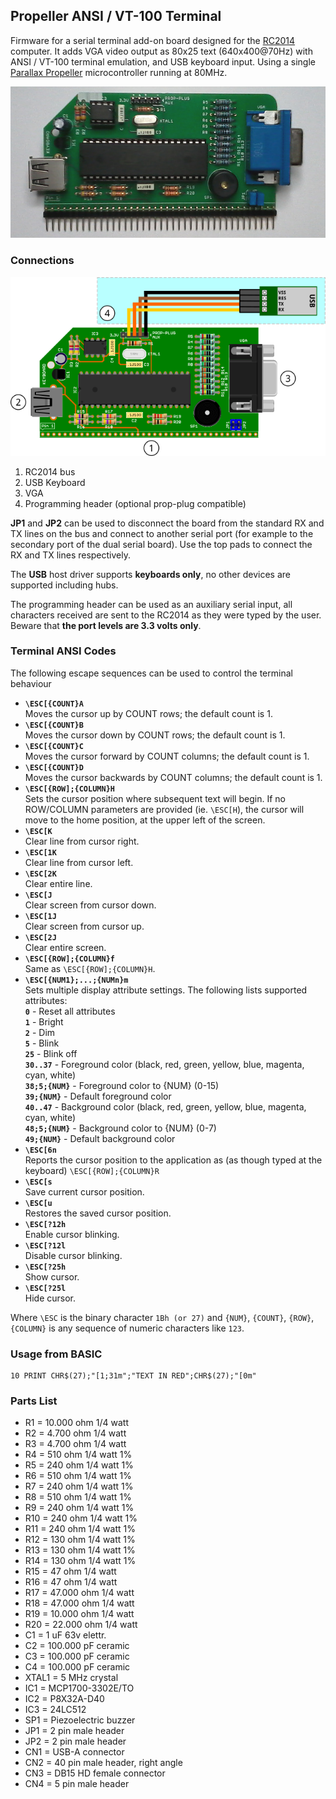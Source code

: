 ## Propeller ANSI / VT-100 Terminal

Firmware for a serial terminal add-on board designed for the [RC2014](http://http://rc2014.co.uk/) computer. It adds VGA video output as
80x25 text (640x400@70Hz) with ANSI / VT-100 terminal emulation, and USB keyboard input. Using a single
[Parallax Propeller](https://www.parallax.com) microcontroller running at 80MHz.

![The board](board.jpg)

### Connections

![Assembly](assembly.png)

 1. RC2014 bus
 2. USB Keyboard
 3. VGA
 4. Programming header (optional prop-plug compatible)

**JP1** and **JP2** can be used to disconnect the board from the standard RX and TX lines on the bus and connect to another serial port (for example to the secondary
port of the dual serial board). Use the top pads to connect the RX and TX lines respectively.

The **USB** host driver supports __keyboards only__, no other devices are supported including hubs.

The programming header can be used as an auxiliary serial input, all characters received are sent to the RC2014 as they were typed by the user.
Beware that __the port levels are 3.3 volts only__.

### Terminal ANSI Codes

The following escape sequences can be used to control the terminal behaviour

 * **`\ESC[{COUNT}A`**  
       Moves the cursor up by COUNT rows; the default count is 1.  
 * **`\ESC[{COUNT}B`**  
       Moves the cursor down by COUNT rows; the default count is 1.  
 * **`\ESC[{COUNT}C`**  
       Moves the cursor forward by COUNT columns; the default count is 1.  
 * **`\ESC[{COUNT}D`**  
       Moves the cursor backwards by COUNT columns; the default count is 1.  
 * **`\ESC[{ROW];{COLUMN}H`**  
       Sets the cursor position where subsequent text will begin. If no ROW/COLUMN parameters
       are provided (ie. `\ESC[H`), the cursor will move to the home position, at the upper left
       of the screen.  
 * **`\ESC[K`**  
       Clear line from cursor right.  
 * **`\ESC[1K`**  
       Clear line from cursor left.  
 * **`\ESC[2K`**  
       Clear entire line.  
 * **`\ESC[J`**  
       Clear screen from cursor down.  
 * **`\ESC[1J`**  
       Clear screen from cursor up.  
 * **`\ESC[2J`**  
       Clear entire screen.  
 * **`\ESC[{ROW];{COLUMN}f`**  
       Same as `\ESC[{ROW];{COLUMN}H`.  
 * **`\ESC[{NUM1};...;{NUMn}m`**  
       Sets multiple display attribute settings. The following lists supported attributes:  
        **`0`** - Reset all attributes  
        **`1`** - Bright  
        **`2`** - Dim  
        **`5`** - Blink  
        **`25`** - Blink off  
        **`30..37`** - Foreground color (black, red, green, yellow, blue, magenta, cyan, white)  
        **`38;5;{NUM}`** - Foreground color to {NUM} (0-15)  
        **`39;{NUM}`** - Default foreground color  
        **`40..47`** - Background color (black, red, green, yellow, blue, magenta, cyan, white)  
        **`48;5;{NUM}`** - Background color to {NUM} (0-7)  
        **`49;{NUM}`** - Default background color  
 * **`\ESC[6n`**  
       Reports the cursor position to the application as (as though typed at the
       keyboard) `\ESC[{ROW];{COLUMN}R`  
 * **`\ESC[s`**  
       Save current cursor position.  
 * **`\ESC[u`**  
       Restores the saved cursor position.  
 * **`\ESC[?12h`**  
       Enable cursor blinking.  
 * **`\ESC[?12l`**  
       Disable cursor blinking.  
 * **`\ESC[?25h`**  
       Show cursor.  
 * **`\ESC[?25l`**  
       Hide cursor.  

Where `\ESC` is the binary character `1Bh (or 27)` and `{NUM}`, `{COUNT}`,
`{ROW}`, `{COLUMN}` is any sequence of numeric characters like `123`.

### Usage from BASIC

```
10 PRINT CHR$(27);"[1;31m";"TEXT IN RED";CHR$(27);"[0m"
```

### Parts List

* R1 = 10.000 ohm 1/4 watt
* R2 = 4.700 ohm 1/4 watt
* R3 = 4.700 ohm 1/4 watt
* R4 = 510 ohm 1/4 watt 1%
* R5 = 240 ohm 1/4 watt 1%
* R6 = 510 ohm 1/4 watt 1%
* R7 = 240 ohm 1/4 watt 1%
* R8 = 510 ohm 1/4 watt 1%
* R9 = 240 ohm 1/4 watt 1%
* R10 = 240 ohm 1/4 watt 1%
* R11 = 240 ohm 1/4 watt 1%
* R12 = 130 ohm 1/4 watt 1%
* R13 = 130 ohm 1/4 watt 1%
* R14 = 130 ohm 1/4 watt 1%
* R15 = 47 ohm 1/4 watt
* R16 = 47 ohm 1/4 watt
* R17 = 47.000 ohm 1/4 watt
* R18 = 47.000 ohm 1/4 watt
* R19 = 10.000 ohm 1/4 watt
* R20 = 22.000 ohm 1/4 watt
* C1 = 1 uF 63v elettr.
* C2 = 100.000 pF ceramic
* C3 = 100.000 pF ceramic
* C4 = 100.000 pF ceramic
* XTAL1 = 5 MHz crystal
* IC1 = MCP1700-3302E/TO
* IC2 = P8X32A-D40
* IC3 = 24LC512
* SP1 = Piezoelectric buzzer
* JP1 = 2 pin male header
* JP2 = 2 pin male header
* CN1 = USB-A connector
* CN2 = 40 pin male header, right angle
* CN3 = DB15 HD female connector
* CN4 = 5 pin male header


